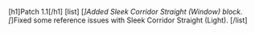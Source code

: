 [h1]Patch 1.1[/h1]
[list]
[*]Added Sleek Corridor Straight (Window) block.
[*]Fixed some reference issues with Sleek Corridor Straight (Light).
[/list]